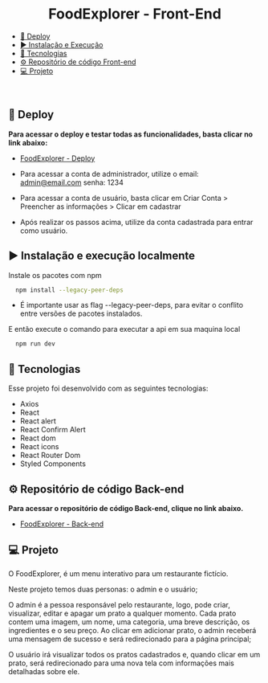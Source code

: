 <h1 align="center"> FoodExplorer - Front-End  </h1>

- [🔧 Deploy](#-deploy)
- [▶️ Instalação e Execução](#%EF%B8%8F-instalação-e-execução-localmente)
- [🚀 Tecnologias](#-tecnologias)
- [⚙️ Repositório de código Front-end](#%EF%B8%8F-repositório-de-código-back-end)
- [💻 Projeto](#-projeto)

<br>

## 🔧 Deploy

**Para acessar o deploy e testar todas as funcionalidades, basta clicar no link abaixo:**

- [FoodExplorer - Deploy ](https://foodexplorer-rafaelmarques.netlify.app/)

- Para acessar a conta de administrador, utilize o email: admin@email.com senha: 1234
- Para acessar a conta de usuário, basta clicar em Criar Conta > Preencher as informações > Clicar em cadastrar
- Após realizar os passos acima, utilize da conta cadastrada para entrar como usuário.

## ▶️ Instalação e execução localmente

Instale os pacotes com npm

```bash
  npm install --legacy-peer-deps
```

- É importante usar as flag --legacy-peer-deps, para evitar o conflito entre versões de pacotes instalados.

E então execute o comando para executar a api em sua maquina local

```bash
  npm run dev
```

## 🚀 Tecnologias

Esse projeto foi desenvolvido com as seguintes tecnologias:

- Axios
- React
- React alert
- React Confirm Alert
- React dom
- React icons
- React Router Dom
- Styled Components

## ⚙️ Repositório de código Back-end

**Para acessar o repositório de código Back-end, clique no link abaixo.**

- [FoodExplorer - Back-end](https://github.com/rafaelcmarques/foodexplorer-api)

## 💻 Projeto

O FoodExplorer, é um menu interativo para um restaurante fictício.

Neste projeto temos duas personas: o admin e o usuário;

O admin é a pessoa responsável pelo restaurante, logo, pode criar, visualizar, editar e apagar um prato a qualquer momento. Cada prato contem uma imagem, um nome, uma categoria, uma breve descrição, os ingredientes e o seu preço. Ao clicar em adicionar prato, o admin receberá uma mensagem de sucesso e será redirecionado para a página principal;

O usuário irá visualizar todos os pratos cadastrados e, quando clicar em um prato, será redirecionado para uma nova tela com informações mais detalhadas sobre ele.
